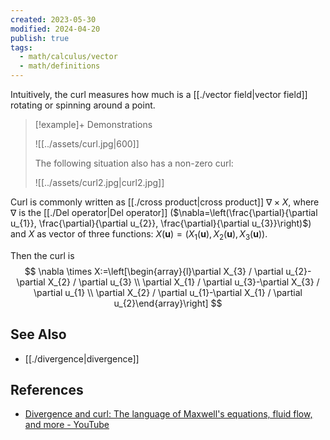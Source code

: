 ```yaml
---
created: 2023-05-30
modified: 2024-04-20
publish: true
tags:
  - math/calculus/vector
  - math/definitions
---
```

Intuitively, the curl measures how much is a [[./vector field|vector field]] rotating or spinning around a point.

> [!example]+ Demonstrations
> 
> ![[../assets/curl.jpg|600]]
> 
> The following situation also has a non-zero curl:
> 
> ![[../assets/curl2.jpg|curl2.jpg]]

Curl is commonly written as [[./cross product|cross product]] $\nabla \times X$, where $\nabla$ is the [[./Del operator|Del operator]] ($\nabla=\left(\frac{\partial}{\partial u_{1}}, \frac{\partial}{\partial u_{2}}, \frac{\partial}{\partial u_{3}}\right)$) and $X$ as vector of three functions: $X(\mathbf{u})=\left(X_{1}(\mathbf{u}), X_{2}(\mathbf{u}), X_{3}(\mathbf{u})\right)$.

Then the curl is
$$
\nabla \times X:=\left[\begin{array}{l}\partial X_{3} / \partial u_{2}-\partial X_{2} / \partial u_{3} \\ \partial X_{1} / \partial u_{3}-\partial X_{3} / \partial u_{1} \\ \partial X_{2} / \partial u_{1}-\partial X_{1} / \partial u_{2}\end{array}\right]
$$

## See Also
- [[./divergence|divergence]]

## References
- [Divergence and curl: The language of Maxwell's equations, fluid flow, and more - YouTube](https://www.youtube.com/watch?v=rB83DpBJQsE)